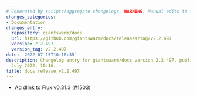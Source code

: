 ```yaml
---
# Generated by scripts/aggregate-changelogs. WARNING: Manual edits to this files will be overwritten.
changes_categories:
- Documentation
changes_entry:
  repository: giantswarm/docs
  url: https://github.com/giantswarm/docs/releases/tag/v2.2.497
  version: 2.2.497
  version_tag: v2.2.497
date: '2022-07-15T10:16:35'
description: Changelog entry for giantswarm/docs version 2.2.497, published on 15
  July 2022, 10:16.
title: docs release v2.2.497
---
```


- Ad dlink to Flux v0.31.3 ([#1503](https://github.com/giantswarm/docs/pull/1503))
